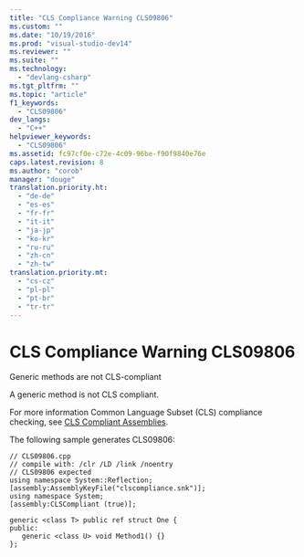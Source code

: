 ```yaml
---
title: "CLS Compliance Warning CLS09806"
ms.custom: ""
ms.date: "10/19/2016"
ms.prod: "visual-studio-dev14"
ms.reviewer: ""
ms.suite: ""
ms.technology: 
  - "devlang-csharp"
ms.tgt_pltfrm: ""
ms.topic: "article"
f1_keywords: 
  - "CLS09806"
dev_langs: 
  - "C++"
helpviewer_keywords: 
  - "CLS09806"
ms.assetid: fc97cf0e-c72e-4c09-96be-f90f9840e76e
caps.latest.revision: 8
ms.author: "corob"
manager: "douge"
translation.priority.ht: 
  - "de-de"
  - "es-es"
  - "fr-fr"
  - "it-it"
  - "ja-jp"
  - "ko-kr"
  - "ru-ru"
  - "zh-cn"
  - "zh-tw"
translation.priority.mt: 
  - "cs-cz"
  - "pl-pl"
  - "pt-br"
  - "tr-tr"
---
```

# CLS Compliance Warning CLS09806
Generic methods are not CLS-compliant  
  
 A generic method is not CLS compliant.  
  
 For more information Common Language Subset (CLS) compliance checking, see [CLS Compliant Assemblies](http://msdn.microsoft.com/en-us/3320b57e-ea55-4697-a17d-f509a36a3c93).  
  
 The following sample generates CLS09806:  
  
```  
// CLS09806.cpp  
// compile with: /clr /LD /link /noentry  
// CLS09806 expected  
using namespace System::Reflection;  
[assembly:AssemblyKeyFile("clscompliance.snk")];  
using namespace System;  
[assembly:CLSCompliant (true)];  
  
generic <class T> public ref struct One {  
public:  
   generic <class U> void Method1() {}  
};  
```